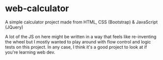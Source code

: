 # web-calculator
A simple calculator project made from HTML, CSS (Bootstrap) &amp; JavaScript (JQuery)

A lot of the JS on here might be written in a way that feels like re-inventing the wheel but I mostly wanted to play around with flow control and logic tests on this project. In any case, I think it's a good project to look at if you're learning web dev.
